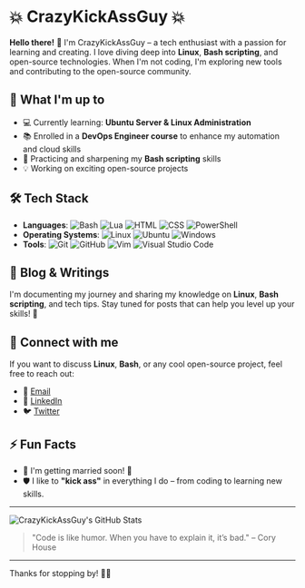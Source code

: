 # 💥 CrazyKickAssGuy 💥

**Hello there!** 👋 I'm CrazyKickAssGuy – a tech enthusiast with a passion for learning and creating. I love diving deep into **Linux**, **Bash scripting**, and open-source technologies. When I'm not coding, I'm exploring new tools and contributing to the open-source community.

## 🚀 What I'm up to
- 💻 Currently learning: **Ubuntu Server & Linux Administration**
- 📚 Enrolled in a **DevOps Engineer course** to enhance my automation and cloud skills
- 🔧 Practicing and sharpening my **Bash scripting** skills
- 💡 Working on exciting open-source projects

## 🛠️ Tech Stack
- **Languages**: 
  ![Bash](https://img.shields.io/badge/-Bash-4EAA25?style=flat-square&logo=gnu-bash&logoColor=white) 
  ![Lua](https://img.shields.io/badge/-Lua-2C2D72?style=flat-square&logo=lua&logoColor=white) 
  ![HTML](https://img.shields.io/badge/-HTML5-E34F26?style=flat-square&logo=html5&logoColor=white) 
  ![CSS](https://img.shields.io/badge/-CSS3-1572B6?style=flat-square&logo=css3&logoColor=white) 
  ![PowerShell](https://img.shields.io/badge/-PowerShell-5391FE?style=flat-square&logo=powershell&logoColor=white)
- **Operating Systems**: 
  ![Linux](https://img.shields.io/badge/Linux-FCC624?style=flat-square&logo=linux&logoColor=black) 
  ![Ubuntu](https://img.shields.io/badge/Ubuntu-E95420?style=flat-square&logo=ubuntu&logoColor=white) 
  ![Windows](https://img.shields.io/badge/Windows-0078D6?style=flat-square&logo=windows&logoColor=white)
- **Tools**: 
  ![Git](https://img.shields.io/badge/-Git-F05032?style=flat-square&logo=git&logoColor=white) 
  ![GitHub](https://img.shields.io/badge/-GitHub-181717?style=flat-square&logo=github) 
  ![Vim](https://img.shields.io/badge/-Vim-019733?style=flat-square&logo=vim) 
  ![Visual Studio Code](https://img.shields.io/badge/VS%20Code-007ACC?style=flat-square&logo=visual-studio-code&logoColor=white)

## 📝 Blog & Writings
I'm documenting my journey and sharing my knowledge on **Linux**, **Bash scripting**, and tech tips. Stay tuned for posts that can help you level up your skills! 🚀

## 💬 Connect with me
If you want to discuss **Linux**, **Bash**, or any cool open-source project, feel free to reach out:
- 📧 [Email](mailto:your.email@example.com)
- 💼 [LinkedIn](https://linkedin.com/in/your-profile)
- 🐦 [Twitter](https://twitter.com/your-twitter)

## ⚡ Fun Facts
- 🎉 I'm getting married soon! 💍
- 🛡️ I like to **"kick ass"** in everything I do – from coding to learning new skills.

---

![CrazyKickAssGuy's GitHub Stats](https://github-readme-stats.vercel.app/api?username=CrazyKickAssGuy&show_icons=true&hide_title=true&count_private=true&hide_border=true&theme=dark)

<!-- Optional: Add a quote or message -->
> "Code is like humor. When you have to explain it, it’s bad." – Cory House

---

Thanks for stopping by! 👋🏼

